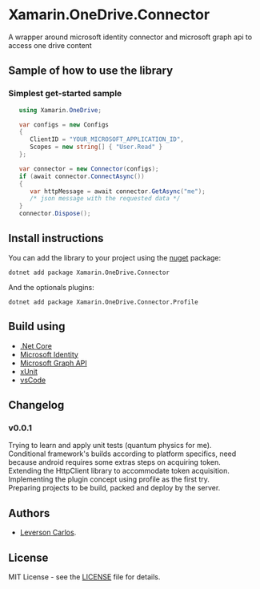 # Xamarin.OneDrive.Connector
A wrapper around microsoft identity connector and microsoft graph api to access one drive content

## Sample of how to use the library
### Simplest get-started sample
```csharp
   using Xamarin.OneDrive;

   var configs = new Configs
   {
      ClientID = "YOUR_MICROSOFT_APPLICATION_ID",
      Scopes = new string[] { "User.Read" }
   };

   var connector = new Connector(configs);
   if (await connector.ConnectAsync())
   {
      var httpMessage = await connector.GetAsync("me");
      /* json message with the requested data */
   }
   connector.Dispose();
```

## Install instructions
You can add the library to your project using the [nuget](https://www.nuget.org/packages/Xamarin.OneDrive.Connector) package: 
```shell
dotnet add package Xamarin.OneDrive.Connector
```  

And the optionals plugins:
```shell
dotnet add package Xamarin.OneDrive.Connector.Profile
```

## Build using
* [.Net Core](https://dotnet.github.io) 
* [Microsoft Identity](https://github.com/AzureAD/microsoft-authentication-library-for-dotnet) 
* [Microsoft Graph API](https://docs.microsoft.com/en-us/graph/overview) 
* [xUnit](https://xunit.github.io/) 
* [vsCode](https://github.com/Microsoft/vscode) 

## Changelog
### v0.0.1
Trying to learn and apply unit tests (quantum physics for me).  
Conditional framework's builds according to platform specifics, need because android requires some extras steps on acquiring token.  
Extending the HttpClient library to accommodate token acquisition.  
Implementing the plugin concept using profile as the first try.  
Preparing projects to be build, packed and deploy by the server.  


## Authors
* [Leverson Carlos](https://github.com/LeversonCarlos). 

## License
MIT License - see the [LICENSE](LICENSE) file for details.
